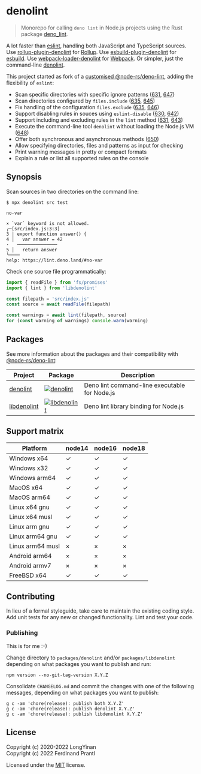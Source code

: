 # denolint

> Monorepo for calling `deno lint` in Node.js projects using the Rust package [deno_lint].

A lot faster than [eslint], handling both JavaScript and TypeScript sources. Use [rollup-plugin-denolint] for [Rollup]. Use [esbuild-plugin-denolint] for [esbuild]. Use [webpack-loader-denolint] for [Webpack]. Or simpler, just the command-line [denolint].

This project started as fork of a [customised @node-rs/deno-lint], adding the flexibility of `eslint`:

* Scan specific directories with specific ignore patterns ([631], [647])
* Scan directories configured by `files.include` ([635], [645])
* Fix handling of the configuration `files.exclude` ([635], [646])
* Support disabling rules in souces using `eslint-disable` ([630], [642])
* Support including and excluding rules in the `lint` method ([631], [643])
* Execute the command-line tool `denolint` without loading the Node.js VM ([648])
* Offer both synchronous and asynchronous methods ([650])
* Allow specifying directories, files and patterns as input for checking
* Print warning messages in pretty or compact formats
* Explain a rule or list all supported rules on the console

## Synopsis

Scan sources in two directories on the command line:

    $ npx denolint src test

    no-var

    × `var` keyword is not allowed.
    ╭─[src/index.js:3:3]
    3 │ export function answer() {
    4 │   var answer = 42
    ·   ───────────────
    5 │   return answer
    ╰────
    help: https://lint.deno.land/#no-var

Check one source file programmatically:

```js
import { readFile } from 'fs/promises'
import { lint } from 'libdenolint'

const filepath = 'src/index.js'
const source = await readFile(filepath)

const warnings = await lint(filepath, source)
for (const warning of warnings) console.warn(warning)
```

## Packages

See more information about the packages and their compatibility with [@node-rs/deno-lint]:

| Project       | Package                                                         | Description                                   |
| ------------- | --------------------------------------------------------------- | --------------------------------------------- |
| [denolint]    | [![denolint](https://img.shields.io/npm/v/denolint)][cmd]       | Deno lint command-line executable for Node.js |
| [libdenolint] | [![libdenolint](https://img.shields.io/npm/v/libdenolint)][lib] | Deno lint library binding for Node.js         |

## Support matrix

| Platform         | node14 | node16 | node18 |
| ---------------- | ------ | ------ | ------ |
| Windows x64      | ✓      | ✓      | ✓      |
| Windows x32      | ✓      | ✓      | ✓      |
| Windows arm64    | ✓      | ✓      | ✓      |
| MacOS x64        | ✓      | ✓      | ✓      |
| MacOS arm64      | ✓      | ✓      | ✓      |
| Linux x64 gnu    | ✓      | ✓      | ✓      |
| Linux x64 musl   | ✓      | ✓      | ✓      |
| Linux arm gnu    | ✓      | ✓      | ✓      |
| Linux arm64 gnu  | ✓      | ✓      | ✓      |
| Linux arm64 musl | ×      | ×      | ×      |
| Android arm64    | ×      | ×      | ×      |
| Android armv7    | ×      | ×      | ×      |
| FreeBSD x64      | ✓      | ✓      | ✓      |

## Contributing

In lieu of a formal styleguide, take care to maintain the existing coding style. Add unit tests for any new or changed functionality. Lint and test your code.

### Publishing

This is for me :-)

Change directory to `packages/denolint` and/or `packages/libdenolint` depending on what packages you want to publish and run:

    npm version --no-git-tag-version X.Y.Z

Consolidate `CHANGELOG.md` and commit the changes with one of the following messages, depending on what packages you want to publish:

    g c -am 'chore(release): publish both X.Y.Z'
    g c -am 'chore(release): publish denolint X.Y.Z'
    g c -am 'chore(release): publish libdenolint X.Y.Z'

## License

Copyright (c) 2020-2022 LongYinan<br>
Copyright (c) 2022 Ferdinand Prantl

Licensed under the [MIT] license.

[deno_lint]: https://github.com/denoland/deno_lint
[customised @node-rs/deno-lint]: https://github.com/prantlf/node-rs/commits/combined
[@node-rs/deno-lint]: https://github.com/napi-rs/node-rs/tree/main/packages/deno-lint#readme
[denolint]: https://github.com/prantlf/denolint/tree/master/packages/denolint#readme
[cmd]: https://www.npmjs.com/package/denolint
[libdenolint]: https://github.com/prantlf/denolint/tree/master/packages/libdenolint#readme
[lib]: https://www.npmjs.com/package/libdenolint
[eslint]: https://eslint.org/
[esbuild-plugin-denolint]: https://github.com/prantlf/esbuild-plugin-denolint#readme
[esbuild]: https://esbuild.github.io/
[rollup-plugin-denolint]: https://github.com/prantlf/rollup-plugin-denolint#readme
[Rollup]: https://rollupjs.org/
[webpack-loader-denolint]: https://github.com/prantlf/webpack-loader-denolint#readme
[Webpack]: https://webpack.js.org/
[630]: https://github.com/napi-rs/node-rs/issues/630
[631]: https://github.com/napi-rs/node-rs/issues/631
[635]: https://github.com/napi-rs/node-rs/issues/635
[642]: https://github.com/napi-rs/node-rs/pull/642
[643]: https://github.com/napi-rs/node-rs/pull/643
[645]: https://github.com/napi-rs/node-rs/pull/645
[646]: https://github.com/napi-rs/node-rs/pull/646
[647]: https://github.com/napi-rs/node-rs/pull/647
[648]: https://github.com/napi-rs/node-rs/issues/648
[650]: https://github.com/napi-rs/node-rs/issues/650
[MIT]: https://github.com/prantlf/denolint/blob/master/LICENSE
